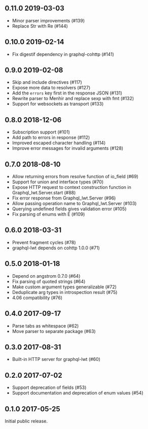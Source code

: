 0.11.0 2019-03-03
---------------------------------

- Minor parser improvements (#139)
- Replace Str with Re (#144)

0.10.0 2019-02-14
---------------------------------

- Fix digestif dependency in graphql-cohttp (#141)

0.9.0 2019-02-08
---------------------------------

- Skip and include directives (#117)
- Expose more data to resolvers (#127)
- Add the `errors` key first in the response JSON (#131)
- Rewrite parser to Menhir and replace sexp with fmt (#132)
- Support for websockets as transport (#133)

0.8.0 2018-12-06
---------------------------------

- Subscription support (#101)
- Add path to errors in response (#112)
- Improved escaped character handling (#114)
- Improve error messages for invalid arguments (#128)

0.7.0 2018-08-10
---------------------------------

- Allow returning errors from resolve function of io_field (#69)
- Support for union and interface types (#70)
- Expose HTTP request to context construction function in Graphql_lwt.Server.start (#88)
- Fix error response from Graphql_lwt.Server (#96)
- Allow passing operation name to Graphql_lwt.Server (#103)
- Querying undefined fields gives validation error (#105)
- Fix parsing of enums with E (#109)

0.6.0 2018-03-31
---------------------------------

- Prevent fragment cycles (#78)
- graphql-lwt depends on cohttp 1.0.0 (#71)

0.5.0 2018-01-18
---------------------------------

- Depend on angstrom 0.7.0 (#64)
- Fix parsing of quoted strings (#64)
- Make custom argument types generalizable (#72)
- Deduplicate arg types in introspection result (#75)
- 4.06 compatibility (#76)

0.4.0 2017-09-17
---------------------------------

- Parse tabs as whitespace (#62)
- Move parser to separate package (#63)

0.3.0 2017-08-31
---------------------------------

- Built-in HTTP server for graphql-lwt (#60)

0.2.0 2017-07-02
---------------------------------

- Support deprecation of fields (#53)
- Support documentation and deprecation of enum values (#54)

0.1.0 2017-05-25
---------------------------------

Initial public release.
